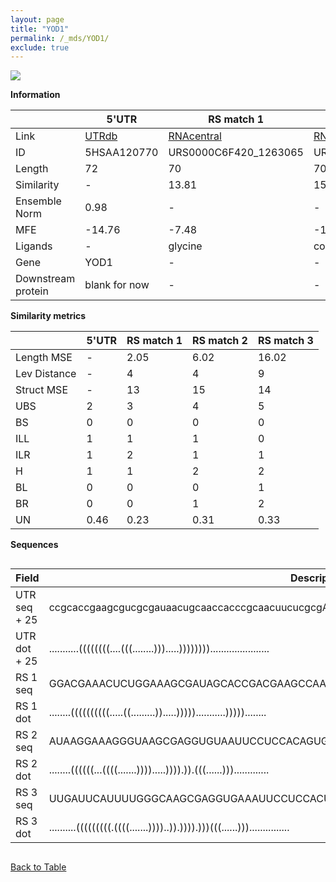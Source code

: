 ```yaml
---
layout: page
title: "YOD1"
permalink: /_mds/YOD1/
exclude: true
---
```




![](../../alns_9.28.22/aln_5HSAA120770_1.000.png?raw=true)


**Information**

| | 5'UTR       | RS match 1   | RS match 2  | RS match 3 |
| ---- | ----------- | ----------- | ----------- | ----------- |
| Link | <a href="http://utrdb.ba.itb.cnr.it/getutr/5HSAA120770/1" target="_blank" rel="noopener noreferrer">UTRdb</a>   | <a href="https://rnacentral.org/rna/URS0000C6F420/1263065" target="_blank" rel="noopener noreferrer">RNAcentral</a>     |<a href="https://rnacentral.org/rna/URS00023201D6/1798588" target="_blank" rel="noopener noreferrer">RNAcentral</a>  | <a href="https://rnacentral.org/rna/URS00023233E7/1817823" target="_blank" rel="noopener noreferrer">RNAcentral</a>   |
| ID | 5HSAA120770     | URS0000C6F420_1263065     | URS00023201D6_1798588     | URS00023233E7_1817823     |
| Length | 72     |  70    | 70   |  75    |
| Similarity | - | 13.81 | 15.83 | 15.88 |
| Ensemble Norm | 0.98 | - | - | - |
| MFE | -14.76 | -7.48 | -11.87 | -15.49 |
| Ligands | - | glycine | cobalamin | cobalamin |
| Gene | YOD1 | - | - | - |
| Downstream protein | blank for now    |    -    | -  | - |


**Similarity metrics**

| | 5'UTR       | RS match 1   | RS match 2  | RS match 3 |
| ---- | ----------- | ----------- | ----------- | ----------- |
| Length MSE | - | 2.05 | 6.02 | 16.02 |
| Lev Distance | - | 4 | 4 | 9 |
| Struct MSE | - | 13 | 15 | 14 |
| UBS| 2 | 3 | 4 | 5 |
| BS | 0 | 0 | 0 | 0 |
| ILL | 1 | 1 | 1 | 0 |
| ILR | 1 | 2 | 1 | 1 |
| H | 1 | 1 | 2 | 2 |
| BL | 0 | 0 | 0 | 1 |
| BR | 0 | 0 | 1 | 2 |
| UN | 0.46 | 0.23 | 0.31 | 0.33 |

**Sequences**


<div style="overflow-x:auto;">

<table>
<colgroup>
<col width="30%" />
<col width="70%" />
</colgroup>
<thead>
<tr class="header">
<th>Field</th>
<th>Description</th>
</tr>
</thead>
<tbody>
<tr>
<td markdown="span">UTR seq + 25 </td>
<td markdown="span"> ccgcaccgaagcgucgcgauaacugcaaccacccgcaacuucucgcgATGGAAACATTACATATAATTTATT </td>
</tr>
<tr>
<td markdown="span">UTR dot + 25  </td>
<td markdown="span"> ...........((((((((....(((........))).....))))))))......................
</td>
</tr>


<tr>
<td markdown="span">RS 1 seq </td>
<td markdown="span"> GGACGAAACUCUGGAAAGCGAUAGCACCGACGAAGCCAAAUCUUUCAGGUACAAAGACAGAGCGCAUGAA
</td>
</tr>


<tr>
<td markdown="span">RS 1 dot </td>
<td markdown="span"> ........((((((((((.....((.........)).....)))))...........)))))........
</td>
</tr>


<tr>
<td markdown="span">RS 2 seq </td>
<td markdown="span"> AUAAGGAAAGGGUAAGCGAGGUGUAAUUCCUCCACAGUGCCGCUACCGUAAAGUCGGAAAACCACCUUAU
</td>
</tr>


<tr>
<td markdown="span">RS 2 dot </td>
<td markdown="span"> ........((((((...((((.......)))).....)))).)).(((......))).............
</td>
</tr>


<tr>
<td markdown="span">RS 3 seq </td>
<td markdown="span"> UUGAUUCAUUUUGGGCAAGCGAGGUGAAAUUCCUCCACUGUGCCGCAACCGUAAAGUCGGAAAACCAAAGAUGAA
</td>
</tr>


<tr>
<td markdown="span">RS 3 dot </td>
<td markdown="span"> ..........(((((((((.((((.......))))..)).)))).)))(((......)))...............
</td>
</tr>

</tbody>
</table>


</div>


[Back to Table](../../display)
